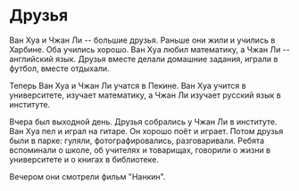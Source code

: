 # Друзья

Ван Хуа и Чжан Ли -- большие друзья. Раньше
они жили и учились в Харбине.
Оба учились хорошо. Ван Хуа любил математику,
а Чжан Ли -- английский язык. Друзья вместе
делали домашние задания, играли в футбол, вместе отдыхали.

Теперь Ван Хуа и Чжан Ли учатся в Пекине.
Ван Хуа учится в университете, изучает математику,
а Чжан Ли изучает русский язык в институте.

Вчера был выходной день. Друзья собрались
у Чжан Ли в институте. Ван Хуа пел и играл
на гитаре. Он хорошо поёт и играет.
Потом друзья были в парке: гуляли, фотографировались,
разговаривали. Ребята вспоминали о школе, об
учителях и товарищах, говорили о жизни в университете
и о книгах в библиотеке.

Вечером они смотрели фильм "Нанкин".